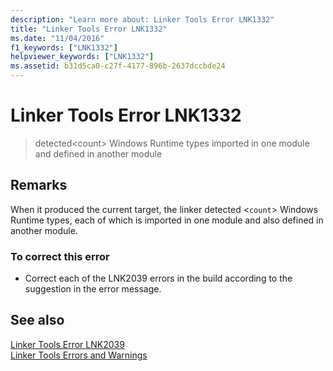 ```yaml
---
description: "Learn more about: Linker Tools Error LNK1332"
title: "Linker Tools Error LNK1332"
ms.date: "11/04/2016"
f1_keywords: ["LNK1332"]
helpviewer_keywords: ["LNK1332"]
ms.assetid: b31d5ca0-c27f-4177-896b-2637dccbde24
---
```

# Linker Tools Error LNK1332

> detected\<count> Windows Runtime types imported in one module and defined in another module

## Remarks

When it produced the current target, the linker detected <`count`> Windows Runtime types, each of which is imported in one module and also defined in another module.

### To correct this error

- Correct each of the LNK2039 errors in the build according to the suggestion in the error message.

## See also

[Linker Tools Error LNK2039](../../error-messages/tool-errors/linker-tools-error-lnk2039.md)<br/>
[Linker Tools Errors and Warnings](../../error-messages/tool-errors/linker-tools-errors-and-warnings.md)
